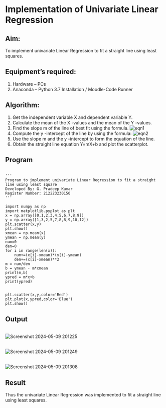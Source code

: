 # Implementation of Univariate Linear Regression
## Aim:
To implement univariate Linear Regression to fit a straight line using least squares.
## Equipment’s required:
1.	Hardware – PCs
2.	Anaconda – Python 3.7 Installation / Moodle-Code Runner
## Algorithm:
1.	Get the independent variable X and dependent variable Y.
2.	Calculate the mean of the X -values and the mean of the Y -values.
3.	Find the slope m of the line of best fit using the formula.
 ![eqn1](./eq1.jpg)
4.	Compute the y -intercept of the line by using the formula:
![eqn2](./eq2.jpg)  
5.	Use the slope m and the y -intercept to form the equation of the line.
6.	Obtain the straight line equation Y=mX+b and plot the scatterplot.
## Program
```

'''
Program to implement univariate Linear Regression to fit a straight line using least square
Developed By: G. Pradeep Kumar
Register Number: 212223230150
'''

import numpy as np
import matplotlib.pyplot as plt
x = np.array([0,1,2,3,4,5,6,7,8,9])
y = np.array([1,3,2,5,7,8,8,9,10,12])
plt.scatter(x,y)
plt.show()
xmean = np.mean(x)
ymean = np.mean(y)
num=0
den=0
for i in range(len(x)):
    num+=(x[i]-xmean)*(y[i]-ymean)
    den+=(x[i]-xmean)**2
m = num/den
b = ymean - m*xmean
print(m,b)
ypred = m*x+b
print(ypred)


plt.scatter(x,y,color='Red')
plt.plot(x,ypred,color='Blue')
plt.show()

```
## Output

</br>![Screenshot 2024-05-09 201225](https://github.com/pradeep23014186/Univariate-Linear-Regression/assets/152294642/720342e6-e144-44ed-add3-e419a6593bc0)

</br>![Screenshot 2024-05-09 201249](https://github.com/pradeep23014186/Univariate-Linear-Regression/assets/152294642/55a7428e-1dcb-46cb-9de8-733f4a6364d4)

</br>![Screenshot 2024-05-09 201308](https://github.com/pradeep23014186/Univariate-Linear-Regression/assets/152294642/9f171ff7-114f-4cdf-aeb5-6e522a51f49e)


## Result
Thus the univariate Linear Regression was implemented to fit a straight line using least squares.
